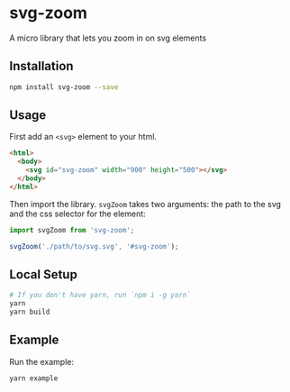svg-zoom
========

A micro library that lets you zoom in on svg elements

## Installation

```bash
npm install svg-zoom --save
```

## Usage

First add an `<svg>` element to your html.

```html
<html>
  <body>
    <svg id="svg-zoom" width="900" height="500"></svg>
  </body>
</html>
```

Then import the library. `svgZoom` takes two arguments: the path to the svg and the css selector for the element:

```js
import svgZoom from 'svg-zoom';

svgZoom('./path/to/svg.svg', '#svg-zoom');
```

## Local Setup

```bash
# If you don't have yarn, run `npm i -g yarn`
yarn
yarn build
```

## Example

Run the example:

```bash
yarn example
```
